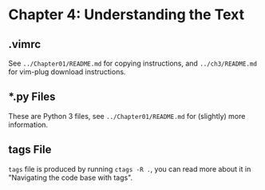 # Chapter 4: Understanding the Text

## .vimrc

See `../Chapter01/README.md` for copying instructions, and `../ch3/README.md`
for vim-plug download instructions.

## \*.py Files

These are Python 3 files, see `../Chapter01/README.md` for (slightly) more
information.

## tags File

`tags` file is produced by running `ctags -R .`, you can read more about it in
"Navigating the code base with tags".
